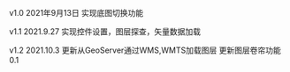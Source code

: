 v1.0
2021年9月13日
实现底图切换功能

v1.1
2021.9.27
实现控件设置，图层探查，矢量数据加载

v1.2
2021.10.3
更新从GeoServer通过WMS,WMTS加载图层
更新图层卷帘功能0.1